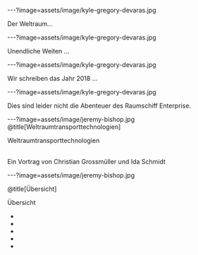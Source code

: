 ---?image=assets/image/kyle-gregory-devaras.jpg

Der Weltraum...

---?image=assets/image/kyle-gregory-devaras.jpg

Unendliche Weiten ...

---?image=assets/image/kyle-gregory-devaras.jpg

Wir schreiben das Jahr 2018 ...

---?image=assets/image/kyle-gregory-devaras.jpg

Dies sind leider nicht die Abenteuer des Raumschiff Enterprise.

---?image=assets/image/jeremy-bishop.jpg
@title[Weltraumtransporttechnologien]

<p><span class="slide-title"> Weltraumtransporttechnologien</span></p>

<br>
<div class="center">
<span class="slide-title"> Ein Vortrag von Christian Grossmüller und Ida Schmidt
</span>
</div>

---?image=assets/image/jeremy-bishop.jpg

@title[Übersicht]

<p><span class="slide-title"> Übersicht </span></p>

-
-
-
-
-







  
